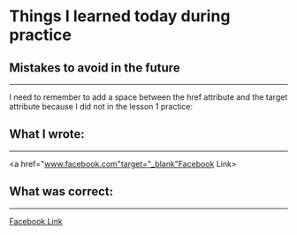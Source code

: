 # Things I learned today during practice 

## Mistakes to avoid in the future
---

I need to remember to add a space between the href attribute and the target attribute because I did not in the lesson 1 practice: 




## What I wrote: 
---

<a href="www.facebook.com"target="_blank"Facebook Link><a/>



## What was correct: 
---

<a href="https://www.facebook.com" target="_blank">Facebook Link</a>